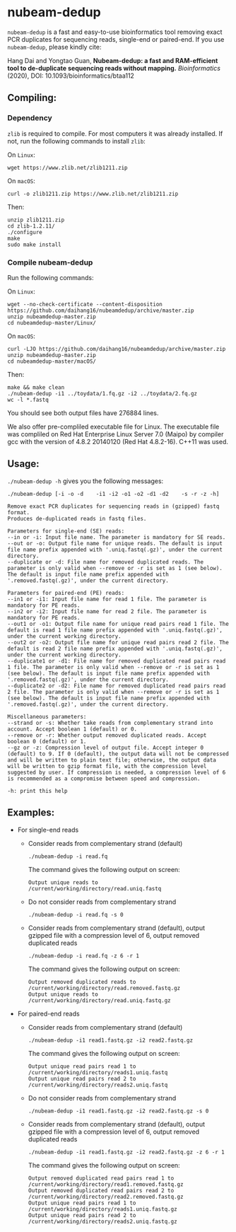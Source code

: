 # nubeam-dedup
`nubeam-dedup` is a fast and easy-to-use bioinformatics tool removing exact PCR duplicates for sequencing reads, single-end or paired-end. If you use `nubeam-dedup`, please kindly cite:

Hang Dai and Yongtao Guan, **Nubeam-dedup: a fast and RAM-efficient tool to de-duplicate sequencing reads without mapping.** *Bioinformatics* (2020), DOI: 10.1093/bioinformatics/btaa112

## Compiling:
### Dependency
`zlib` is required to compile. For most computers it was already installed. If not, run the following commands to install `zlib`:

On `Linux`:
```Shell
wget https://www.zlib.net/zlib1211.zip
```
On `macOS`:
```Shell
curl -o zlib1211.zip https://www.zlib.net/zlib1211.zip
```
Then:
```Shell
unzip zlib1211.zip
cd zlib-1.2.11/
./configure
make
sudo make install
```
### Compile nubeam-dedup
Run the following commands:

On `Linux`:
```Shell
wget --no-check-certificate --content-disposition https://github.com/daihang16/nubeamdedup/archive/master.zip
unzip nubeamdedup-master.zip
cd nubeamdedup-master/Linux/
```
On `macOS`:
```Shell
curl -LJO https://github.com/daihang16/nubeamdedup/archive/master.zip
unzip nubeamdedup-master.zip
cd nubeamdedup-master/macOS/
```
Then:
```Shell
make && make clean
./nubeam-dedup -i1 ../toydata/1.fq.gz -i2 ../toydata/2.fq.gz
wc -l *.fastq
```

You should see both output files have 276884 lines.

We also offer pre-compliled executable file for Linux. The executable file was compliled on Red Hat Enterprise Linux Server 7.0 (Maipo) by compiler gcc with the version of 4.8.2 20140120 (Red Hat 4.8.2-16). C++11 was used.

## Usage:
`./nubeam-dedup -h` gives you the following messages:
```
./nubeam-dedup [-i -o -d    -i1 -i2 -o1 -o2 -d1 -d2    -s -r -z -h]

Remove exact PCR duplicates for sequencing reads in (gzipped) fastq format.
Produces de-duplicated reads in fastq files.

Parameters for single-end (SE) reads:
--in or -i: Input file name. The parameter is mandatory for SE reads.
--out or -o: Output file name for unique reads. The default is input file name prefix appended with '.uniq.fastq(.gz)', under the current directory.
--duplicate or -d: File name for removed duplicated reads. The parameter is only valid when --remove or -r is set as 1 (see below). The default is input file name prefix appended with '.removed.fastq(.gz)', under the current directory.

Parameters for paired-end (PE) reads:
--in1 or -i1: Input file name for read 1 file. The parameter is mandatory for PE reads.
--in2 or -i2: Input file name for read 2 file. The parameter is mandatory for PE reads.
--out1 or -o1: Output file name for unique read pairs read 1 file. The default is read 1 file name prefix appended with '.uniq.fastq(.gz)', under the current working directory.
--out2 or -o2: Output file name for unique read pairs read 2 file. The default is read 2 file name prefix appended with '.uniq.fastq(.gz)', under the current working directory.
--duplicate1 or -d1: File name for removed duplicated read pairs read 1 file. The parameter is only valid when --remove or -r is set as 1 (see below). The default is input file name prefix appended with '.removed.fastq(.gz)', under the current directory.
--duplicate2 or -d2: File name for removed duplicated read pairs read 2 file. The parameter is only valid when --remove or -r is set as 1 (see below). The default is input file name prefix appended with '.removed.fastq(.gz)', under the current directory.

Miscellaneous parameters:
--strand or -s: Whether take reads from complementary strand into account. Accept boolean 1 (default) or 0.
--remove or -r: Whether output removed duplicated reads. Accept boolean 0 (default) or 1.
--gz or -z: Compression level of output file. Accept integer 0 (default) to 9. If 0 (default), the output data will not be compressed and will be written to plain text file; otherwise, the output data will be written to gzip format file, with the compression level suggested by user. If compression is needed, a compression level of 6 is recommended as a compromise between speed and compression.

-h: print this help
```
## Examples:
- For single-end reads
  - Consider reads from complementary strand (default)
  
    ```Shell
    ./nubeam-dedup -i read.fq
    ```
    
    The command gives the following output on screen:
    
    ```
    Output unique reads to /current/working/directory/read.uniq.fastq
    ```
  - Do not consider reads from complementary strand
    
    ```Shell
    ./nubeam-dedup -i read.fq -s 0
    ```
  - Consider reads from complementary strand (default), output gzipped file with a compression level of 6, output removed duplicated reads 
  
    ```Shell
    ./nubeam-dedup -i read.fq -z 6 -r 1
    ```
    
    The command gives the following output on screen:
    
    ```
    Output removed duplicated reads to /current/working/directory/read.removed.fastq.gz    
    Output unique reads to /current/working/directory/read.uniq.fastq.gz
    ```

- For paired-end reads
  - Consider reads from complementary strand (default)
  
    ```Shell
    ./nubeam-dedup -i1 read1.fastq.gz -i2 read2.fastq.gz
    ```
    
    The command gives the following output on screen:
    
    ```
    Output unique read pairs read 1 to /current/working/directory/reads1.uniq.fastq    
    Output unique read pairs read 2 to /current/working/directory/reads2.uniq.fastq
    ```
  - Do not consider reads from complementary strand
  
    ```Shell
    ./nubeam-dedup -i1 read1.fastq.gz -i2 read2.fastq.gz -s 0
    ```
  - Consider reads from complementary strand (default), output gzipped file with a compression level of 6, output removed duplicated reads
  
    ```Shell
    ./nubeam-dedup -i1 read1.fastq.gz -i2 read2.fastq.gz -z 6 -r 1
    ```
    
    The command gives the following output on screen:
    
    ```
    Output removed duplicated read pairs read 1 to /current/working/directory/read1.removed.fastq.gz
    Output removed duplicated read pairs read 2 to /current/working/directory/read2.removed.fastq.gz    
    Output unique read pairs read 1 to /current/working/directory/reads1.uniq.fastq.gz    
    Output unique read pairs read 2 to /current/working/directory/reads2.uniq.fastq.gz
    ```
